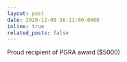 ```yaml
---
layout: post
date: 2020-12-08 16:11:00-0400
inline: true
related_posts: false
---
```


Proud recipient of PGRA award ($5000)